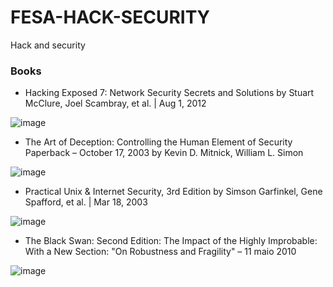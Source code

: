 # FESA-HACK-SECURITY
Hack and security

### Books

- Hacking Exposed 7: Network Security Secrets and Solutions
by Stuart McClure, Joel Scambray, et al. | Aug 1, 2012

![image](https://user-images.githubusercontent.com/916663/151279626-91efe737-fd01-4be4-a3bf-79cfebfba8a4.png)


- The Art of Deception: Controlling the Human Element of Security Paperback – October 17, 2003
by Kevin D. Mitnick, William L. Simon

![image](https://user-images.githubusercontent.com/916663/151279831-6c99d00d-a6fe-4bf8-8f97-458def957f81.png)

- Practical Unix & Internet Security, 3rd Edition
by Simson Garfinkel, Gene Spafford, et al. | Mar 18, 2003

![image](https://user-images.githubusercontent.com/916663/151280662-6af1ceab-57ed-4715-82df-7e4ff173db80.png)

- The Black Swan: Second Edition: The Impact of the Highly Improbable: With a New Section: "On Robustness and Fragility" – 11 maio 2010

![image](https://user-images.githubusercontent.com/916663/151280997-247159b7-1c76-4b3a-9094-f65b3b55539f.png)
